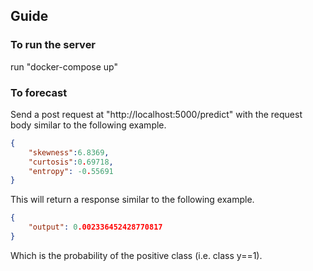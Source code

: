## Guide

### To run the server

run "docker-compose up"

### To forecast
Send a post request at "http://localhost:5000/predict" with the request body similar to the following example.

```JSON
{
    "skewness":6.8369,
    "curtosis":0.69718,
    "entropy": -0.55691
}
```
This will return a response similar to the following example.

```JSON
{
    "output": 0.002336452428770817
}
```

Which is the probability of the positive class (i.e. class y==1).